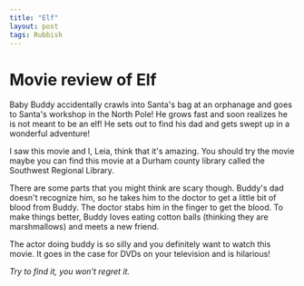 ```yaml
---
title: "Elf"
layout: post
tags: Rubbish
---
```


# Movie review of Elf

Baby Buddy accidentally crawls into Santa's bag at an orphanage and goes to Santa's workshop in the North Pole! He grows fast and soon realizes he is not meant to be an elf! He sets out to find his dad and gets swept up in a wonderful adventure!
  
I saw this movie and I, Leia, think that it's amazing. You should try the movie maybe you can find this movie at a Durham county library called the Southwest Regional Library.

There are some parts that you might think are scary though. Buddy's dad doesn't recognize him, so he takes him to the doctor to get a little bit of blood from Buddy. The doctor stabs him in the finger to get the blood. To make things better, Buddy loves eating cotton balls (thinking they are marshmallows) and meets a new friend.

The actor doing buddy is so silly and you definitely want to watch this movie. It goes in the case for DVDs on your television and is hilarious!

_Try to find it, you won't regret it._